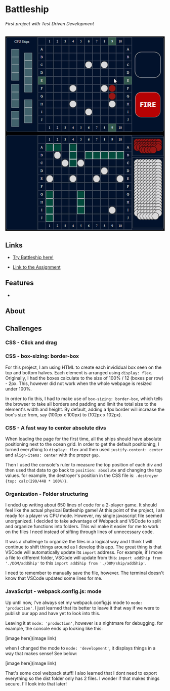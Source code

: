 # Battleship
###### First project with Test Driven Development

![](https://github.com/TYLPHE/TYLPHE/blob/main/readmeAssets/battleship.gif)

## Links
- [Try Battleship here!](https://TYLPHE.github.io/battleship/dist/)

- [Link to the Assignment](https://www.theodinproject.com/paths/full-stack-javascript/courses/javascript/lessons/battleship)

## Features
- 

## About


## Challenges
### CSS - Click and drag

### CSS - box-sizing: border-box
For this project, I am using HTML to create each invididual box seen on the top and bottom halves. Each element is arranged using `display: flex`. Originally, I had the boxes calculate to the size of 100% / 12 (boxes per row) - 2px. This, however did not work when the whole webpage is resized under 100%.

In order to fix this, I had to make use of `box-sizing: border-box`, which tells the browser to take all borders and padding and limit the total size to the element's width and height. By default, adding a 1px border will increase the box's size from, say (100px x 100px) to (102px x 102px).

### CSS - A fast way to center absolute divs
When loading the page for the first time, all the ships should have absolute positioning next to the ocean grid. In order to get the default positioning, I turned everything to `display: flex` and then used `justify-content: center` and `align-items: center` with the proper `gap`.

Then I used the console's ruler to measure the top position of each div and then used that data to go back to `position: absolute` and changing the top values. for example, the destroyer's position in the CSS file is: `.destroyer {top: calc(290/448 * 100%)}`.

### Organization - Folder structuring
I ended up writing about 650 lines of code for a 2-player game. It should feel like the actual physical Battleship game! At this point of the project, I am ready for a player vs CPU mode. However, my single javascript file seemed unorganized. I decided to take advantage of Webpack and VSCode to split and organize functions into folders. This wil make it easier for me to work on the files I need instead of sifting through lines of unnecessary code.

It was a challenge to organize the files in a logical way and I think I will continue to shift things around as I develop this app. The great thing is that VSCode will automatically update its `import` address. For example, if I move a file to different folder, VSCode will update from this: `import addShip from './DOM/addShip'` to this `import addShip from './DOM/ship/addShip'`.

I need to remember to manually save the file, however. The terminal doesn't know that VSCode updated some lines for me.

### JavaScript - webpack.config.js: mode
Up until now, I've always set my webpack.config.js mode to `mode: 'production'`. I just learned that its better to leave it that way if we were to publish our app and have yet to look into this.

Leaving it at `mode: 'production'`, however is a nightmare for debugging. for example, the console ends up looking like this:

[image here](image link)

when I changed the mode to `mode: 'development'`, it displays things in a way that makes sense! See below:

[image here](image link)

That's some cool webpack stuff! I also learned that I dont need to export everything so the dist folder only has 2 files. I wonder if that makes things secure. I'll look into that later!
